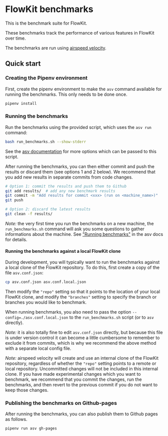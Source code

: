 # FlowKit benchmarks

This is the benchmark suite for FlowKit.

These benchmarks track the performance of various features in FlowKit over time.

The benchmarks are run using [airspeed velocity](https://asv.readthedocs.io/en/stable/).

## Quick start

### Creating the Pipenv environment

First, create the pipenv environment to make the `asv` command available for running the benchmarks. This only needs to be done once.

```bash
pipenv install
```

### Running the benchmarks

Run the benchmarks using the provided script, which uses the `asv run` command:

```bash
bash run_benchmarks.sh --show-stderr
```

See the [asv documentation](https://asv.readthedocs.io/en/stable/commands.html#asv-run) for more options which can be passed to this script.

After running the benchmarks, you can then either commit and push the results or discard them (see options 1 and 2 below). We recommend that you add new results in separate commits from code changes.

```bash
# Option 1: commit the results and push them to Github
git add results/  # add any new benchmark results
git commit -m "Add results for commit <xxx> (run on <machine_name>)"
git push

# Option 2: discard the latest results
git clean -f results/
```

_Note:_ the very first time you run the benchmarks on a new machine, the `run_benchmarks.sh` command will ask you some questions to gather informations about the machine. See ["Running benchmarks"](https://asv.readthedocs.io/en/stable/using.html#running-benchmarks) in the asv docs for details.

#### Running the benchmarks against a local FlowKit clone

During development, you will typically want to run the benchmarks against a local clone of the FlowKit repository.
To do this, first create a copy of the file `asv.conf.json`:

```bash
cp asv.conf.json asv.conf.local.json
```

Then modify the `"repo"` setting so that it points to the location of your local FlowKit clone, and modify the `"branches"` setting to specify the branch or branches you would like to benchmark.

When running benchmarks, you also need to pass the option `--config=./asv.conf.local.json` to the `run_benchmarks.sh` script (or to `asv` directly).

_Note:_ it is also totally fine to edit `asv.conf.json` directly, but because this file is under version control it can become a little cumbersome to remember to exclude it from commits, which is why we recommend the above method with a separate local config file.

_Note:_ airspeed velocity will create and use an internal clone of the FlowKit repository, regardless of whether the `"repo"` setting points to a remote or local repository. Uncommitted changes will not be included in this internal clone. If you have made experimental changes which you want to benchmark, we recommend that you commit the changes, run the benchmarks, and then revert to the previous commit if you do not want to keep those changes.

### Publishing the benchmarks on Github-pages

After running the benchmarks, you can also publish them to Github pages as follows.

```bash
pipenv run asv gh-pages
```
